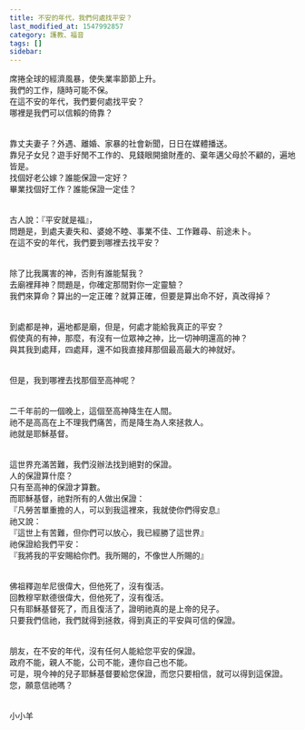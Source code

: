 ```yaml
---
title: 不安的年代，我們何處找平安？
last_modified_at: 1547992857
category: 護教、福音
tags: []
sidebar: 
---
```


<p>席捲全球的經濟風暴，使失業率節節上升。<br/>我們的工作，隨時可能不保。<br/>在這不安的年代，我們要何處找平安？<br/><!--more-->哪裡是我們可以信賴的倚靠？<br/><br/><br/>靠丈夫妻子？外遇、離婚、家暴的社會新聞，日日在媒體播送。<br/>靠兒子女兒？遊手好閒不工作的、見錢眼開搶財產的、棄年邁父母於不顧的，遍地皆是。<br/>找個好老公嫁？誰能保證一定好？<br/>畢業找個好工作？誰能保證一定佳？<br/><br/><br/>古人說：『平安就是福』，<br/>問題是，到處夫妻失和、婆媳不睦、事業不佳、工作難尋、前途未卜。<br/>在這不安的年代，我們要到哪裡去找平安？<br/><br/><br/>除了比我厲害的神，否則有誰能幫我？<br/>去廟裡拜神？問題是，你確定那間對你一定靈驗？<br/>我們來算命？算出的一定正確？就算正確，但要是算出命不好，真改得掉？<br/><br/><br/>到處都是神，遍地都是廟，但是，何處才能給我真正的平安？<br/>假使真的有神，那麼，有沒有一位眾神之神，比一切神明還高的神？<br/>與其我到處拜，四處拜，還不如我直接拜那個最高最大的神就好。<br/><br/><br/>但是，我到哪裡去找那個至高神呢？<br/><br/><br/>二千年前的一個晚上，這個至高神降生在人間。<br/>祂不是高高在上不理我們痛苦，而是降生為人來拯救人。<br/>祂就是耶穌基督。<br/><br/><br/>這世界充滿苦難，我們沒辦法找到絕對的保證。<br/>人的保證算什麼？<br/>只有至高神的保證才算數。<br/>而耶穌基督，祂對所有的人做出保證：<br/>『凡勞苦單重擔的人，可以到我這裡來，我就使你們得安息』<br/>祂又說：<br/>『這世上有苦難，但你們可以放心，我已經勝了這世界』<br/>祂保證給我們平安：<br/>『我將我的平安賜給你們。我所賜的，不像世人所賜的』<br/><br/><br/>佛祖釋迦牟尼很偉大，但他死了，沒有復活。<br/>回教穆罕默德很偉大，但他死了，沒有復活。<br/>只有耶穌基督死了，而且復活了，證明祂真的是上帝的兒子。<br/>只要我們信祂，我們就得到拯救，得到真正的平安與可信的保證。<br/><br/><br/>朋友，在不安的年代，沒有任何人能給您平安的保證。<br/>政府不能，親人不能，公司不能，連你自己也不能。<br/>可是，現今神的兒子耶穌基督要給您保證，而您只要相信，就可以得到這保證。<br/>您，願意信祂嗎？<br/><br/><br/>小小羊<br/>
</p>